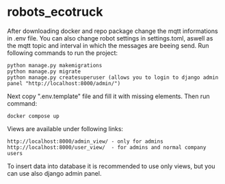 # robots_ecotruck

After downloading docker and repo package change the mqtt informations in .env file. You can also change robot settings in settings.toml, aswell as the mqtt topic and interval in which the messages are beeing send.
Run following commands to run the project:
```
python manage.py makemigrations 
python manage.py migrate
python manage.py createsuperuser (allows you to login to django admin panel "http://localhost:8000/admin/")
```
Next copy ".env.template" file and fill it with missing elements. Then run command:
```
docker compose up
```
Views are available under following links:
```
http://localhost:8000/admin_view/ - only for admins
http://localhost:8000/user_view/  - for admins and normal company users
```
To insert data into database it is recommended to use only views, but you can use also django admin panel.
